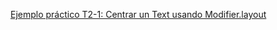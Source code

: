 [Ejemplo práctico T2-1: Centrar un Text usando Modifier.layout](https://www.javiercarrasco.es/documentation/pmdm/tema2/ejemplopracticot2_1/index.html "target=_blank")
